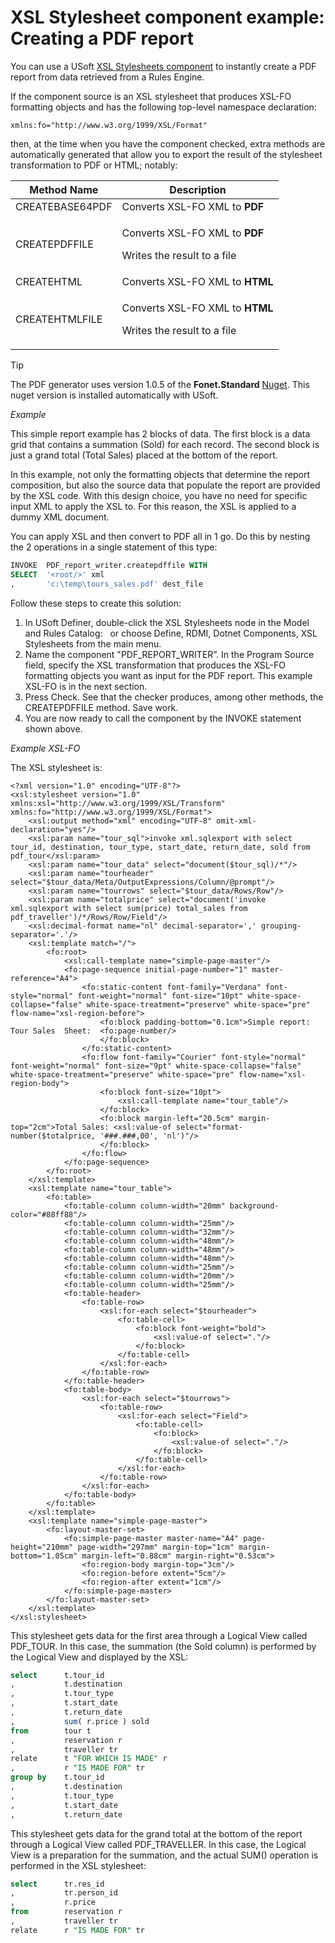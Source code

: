 # XSL Stylesheet component example: Creating a PDF report

You can use a USoft [XSL Stylesheets component](/docs/Extensions/DotNet%20components/XSL%20Stylesheets%20components.md) to instantly create a PDF report from data retrieved from a Rules Engine.

If the component source is an XSL stylesheet that produces XSL-FO formatting objects and has the following top-level namespace declaration:

```
xmlns:fo="http://www.w3.org/1999/XSL/Format"
```

then, at the time when you have the component checked, extra methods are automatically generated that allow you to export the result of the stylesheet transformation to PDF or HTML; notably:

|**Method Name**|**Description**|
|--------|--------|
|CREATEBASE64PDF|Converts XSL-FO XML to **PDF**|
|CREATEPDFFILE|<p>Converts XSL-FO XML to **PDF**</p><p>Writes the result to a file</p>|
|CREATEHTML|Converts XSL-FO XML to **HTML**|
|CREATEHTMLFILE|<p>Converts XSL-FO XML to **HTML**</p><p>Writes the result to a file</p>|



> [!TIP]
> The PDF generator uses version 1.0.5 of the **Fonet.Standard** [Nuget](/docs/Extensions/DotNet%20components/Nugets.md). This nuget version is installed automatically with USoft.

*Example*

This simple report example has 2 blocks of data. The first block is a data grid that contains a summation (Sold) for each record. The second block is just a grand total (Total Sales) placed at the bottom of the report.

In this example, not only the formatting objects that determine the report composition, but also the source data that populate the report are provided by the XSL code. With this design choice, you have no need for specific input XML to apply the XSL to. For this reason, the XSL is applied to a dummy <root/> XML document.

You can apply XSL and then convert to PDF all in 1 go. Do this by nesting the 2 operations in a single statement of this type:

```sql
INVOKE  PDF_report_writer.createpdffile WITH
SELECT 	'<root/>' xml
,       'c:\temp\tours_sales.pdf' dest_file
```

Follow these steps to create this solution:

1. In USoft Definer, double-click the XSL Stylesheets node in the Model and Rules Catalog:	 		or choose Define, RDMI, Dotnet Components, XSL Stylesheets from the main menu.	 
2. Name the component "PDF_REPORT_WRITER”. In the Program Source field, specify the XSL transformation that produces the XSL-FO formatting objects you want as input for the PDF report. This example XSL-FO is in the next section.
3. Press Check. See that the checker produces, among other methods, the CREATEPDFFILE method. Save work.
4. You are now ready to call the component by the INVOKE statement shown above.

*Example XSL-FO*

The XSL stylesheet is:

```language-xml
<?xml version="1.0" encoding="UTF-8"?>
<xsl:stylesheet version="1.0" xmlns:xsl="http://www.w3.org/1999/XSL/Transform" xmlns:fo="http://www.w3.org/1999/XSL/Format">
	<xsl:output method="xml" encoding="UTF-8" omit-xml-declaration="yes"/>
	<xsl:param name="tour_sql">invoke xml.sqlexport with select tour_id, destination, tour_type, start_date, return_date, sold from pdf_tour</xsl:param>
	<xsl:param name="tour_data" select="document($tour_sql)/*"/>
	<xsl:param name="tourheader" select="$tour_data/Meta/OutputExpressions/Column/@prompt"/>
	<xsl:param name="tourrows" select="$tour_data/Rows/Row"/>
	<xsl:param name="totalprice" select="document('invoke xml.sqlexport with select sum(price) total_sales from pdf_traveller')/*/Rows/Row/Field"/>
	<xsl:decimal-format name="nl" decimal-separator=',' grouping-separator='.'/>
	<xsl:template match="/">
		<fo:root>
			<xsl:call-template name="simple-page-master"/>
			<fo:page-sequence initial-page-number="1" master-reference="A4">
				<fo:static-content font-family="Verdana" font-style="normal" font-weight="normal" font-size="10pt" white-space-collapse="false" white-space-treatment="preserve" white-space="pre" flow-name="xsl-region-before">
					<fo:block padding-bottom="0.1cm">Simple report: Tour Sales  Sheet:  <fo:page-number/>
					</fo:block>
				</fo:static-content>
				<fo:flow font-family="Courier" font-style="normal" font-weight="normal" font-size="9pt" white-space-collapse="false" white-space-treatment="preserve" white-space="pre" flow-name="xsl-region-body">
					<fo:block font-size="10pt">
						<xsl:call-template name="tour_table"/>
					</fo:block>
					<fo:block margin-left="20.5cm" margin-top="2cm">Total Sales: <xsl:value-of select="format-number($totalprice, '###.###,00', 'nl')"/>
					</fo:block>
				</fo:flow>
			</fo:page-sequence>
		</fo:root>
	</xsl:template>
	<xsl:template name="tour_table">
		<fo:table>
			<fo:table-column column-width="20mm" background-color="#88ff88"/>
			<fo:table-column column-width="25mm"/>
			<fo:table-column column-width="32mm"/>
			<fo:table-column column-width="48mm"/>
			<fo:table-column column-width="48mm"/>
			<fo:table-column column-width="48mm"/>
			<fo:table-column column-width="25mm"/>
			<fo:table-column column-width="20mm"/>
			<fo:table-column column-width="25mm"/>
			<fo:table-header>
				<fo:table-row>
					<xsl:for-each select="$tourheader">
						<fo:table-cell>
							<fo:block font-weight="bold">
								<xsl:value-of select="."/>
							</fo:block>
						</fo:table-cell>
					</xsl:for-each>
				</fo:table-row>
			</fo:table-header>
			<fo:table-body>
				<xsl:for-each select="$tourrows">
					<fo:table-row>
						<xsl:for-each select="Field">
							<fo:table-cell>
								<fo:block>
									<xsl:value-of select="."/>
								</fo:block>
							</fo:table-cell>
						</xsl:for-each>
					</fo:table-row>
				</xsl:for-each>
			</fo:table-body>
		</fo:table>
	</xsl:template>
	<xsl:template name="simple-page-master">
		<fo:layout-master-set>
			<fo:simple-page-master master-name="A4" page-height="210mm" page-width="297mm" margin-top="1cm" margin-bottom="1.05cm" margin-left="0.88cm" margin-right="0.53cm">
				<fo:region-body margin-top="3cm"/>
				<fo:region-before extent="5cm"/>
				<fo:region-after extent="1cm"/>
			</fo:simple-page-master>
		</fo:layout-master-set>
	</xsl:template>
</xsl:stylesheet>
```

This stylesheet gets data for the first area through a Logical View called PDF_TOUR. In this case, the summation (the Sold column) is performed by the Logical View and displayed by the XSL:

```sql
select		t.tour_id
,			t.destination
,			t.tour_type
,			t.start_date
,			t.return_date
,			sum( r.price ) sold
from		tour t
,			reservation r	
,			traveller tr
relate		t "FOR WHICH IS MADE" r
,			r "IS MADE FOR" tr
group by	t.tour_id
,			t.destination
,			t.tour_type
,			t.start_date
,			t.return_date
```

This stylesheet gets data for the grand total at the bottom of the report through a Logical View called PDF_TRAVELLER. In this case, the Logical View is a preparation for the summation, and the actual SUM() operation is performed in the XSL stylesheet:

```sql
select		tr.res_id
,			tr.person_id
,			r.price
from		reservation r
,			traveller tr
relate		r "IS MADE FOR" tr
```

 